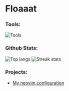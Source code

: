 # Floaaat

### Tools:
![Tools](https://skillicons.dev/icons?i=py,lua,bash,sqlite,git,github,neovim,linux)

### Github Stats:
![Top langs](https://github-readme-stats.vercel.app/api/top-langs/?username=floaaat&theme=nord)
![Streak stats](https://streak-stats.demolab.com/?user=floaaat&theme=nord)

### Projects:
- [My neovim configuration](https://github.com/floaaat/neovim-config)
